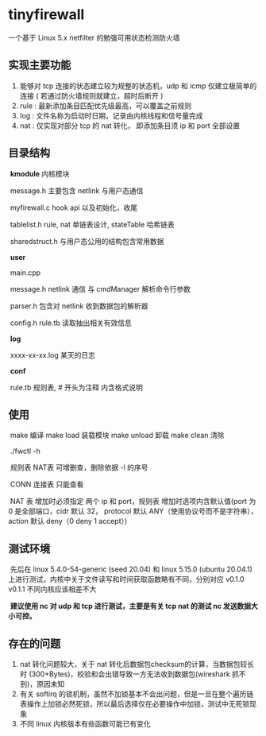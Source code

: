 # tinyfirewall
一个基于 Linux 5.x netfilter 的勉强可用状态检测防火墙

## 实现主要功能

1. 能够对 tcp 连接的状态建立较为规整的状态机，udp 和 icmp 仅建立极简单的连接 ( 若通过防火墙规则就建立，超时后断开 )
2. rule  : 最新添加条目匹配优先级最高，可以覆盖之前规则
3. log   : 文件名称为启动时日期，记录由内核线程和信号量完成
4. nat   : 仅实现对部分 tcp 的 nat 转化， 即添加条目须 ip 和 port 全部设置

## 目录结构

​	**kmodule**                           内核模块

​		message.h					 主要包含 netlink 与用户态通信

​		myfirewall.c					hook api 以及初始化，收尾

​		tablelist.h						rule, nat 单链表设计, stateTable 哈希链表 

​		sharedstruct.h				与用户态公用的结构包含常用数据

​	**user**

​		main.cpp						 

​		message.h						netlink 通信 与 cmdManager 解析命令行参数

​		parser.h							包含对 netlink 收到数据包的解析器

​		config.h							rule.tb 读取抽出相关有效信息

​	**log**

​		xxxx-xx-xx.log					某天的日志

​	**conf**

​		rule.tb								规则表, # 开头为注释 内含格式说明

## 使用

​	make 编译 make load 装载模块 make unload 卸载 make clean 清除

​	./fwctl -h

​	规则表 NAT表 可增删查，删除依据 -l 的序号

​    CONN 连接表 只能查看

​	NAT 表 增加时必须指定 两个 ip 和 port，规则表 增加时选项内含默认值(port 为 0 是全部端口，cidr 默认 32， protocol 默认 ANY（使用协议号而不是字符串），action 默认 deny（0 deny 1 accept）)

## 测试环境

​		先后在 linux 5.4.0-54-generic (seed 20.04) 和 linux 5.15.0 (ubuntu 20.04.1) 上进行测试，内核中关于文件读写和时间获取函数略有不同，分别对应 v0.1.0 v0.1.1 不同内核应该相差不大

​		**建议使用 nc 对 udp 和 tcp 进行测试，主要是有关 tcp nat 的测试 nc 发送数据大小可控。**

## 存在的问题

1. nat 转化问题较大，关于 nat 转化后数据包checksum的计算，当数据包较长时 (300+Bytes)，校验和会出错导致一方无法收到数据包(wireshark 抓不到)，原因未知
2. 有关 softirq 的锁机制，虽然不加锁基本不会出问题，但是一旦在整个遍历链表操作上加锁必然死锁，所以最后选择仅在必要操作中加锁，测试中无死锁现象
3. 不同 linux 内核版本有些函数可能已有变化
